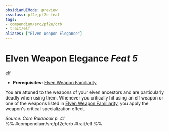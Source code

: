 ```yaml
---
obsidianUIMode: preview
cssclass: pf2e,pf2e-feat
tags:
- compendium/src/pf2e/crb
- trait/elf
aliases: ["Elven Weapon Elegance"]
---
```

# Elven Weapon Elegance  *Feat 5*  
[elf](../../Rules/traits/elf.md)  

- **Prerequisites**: [Elven Weapon Familiarity](elven-weapon-familiarity.md)

You are attuned to the weapons of your elven ancestors and are particularly deadly when using them. Whenever you critically hit using an elf weapon or one of the weapons listed in [Elven Weapon Familiarity](elven-weapon-familiarity.md), you apply the weapon's critical specialization effect.

*Source: Core Rulebook p. 41*  
%% #compendium/src/pf2e/crb #trait/elf %%